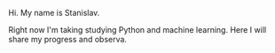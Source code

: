 Hi. My name is Stanislav. 

Right now I'm taking studying Python and machine learning.
Here I will share my progress and observa.
